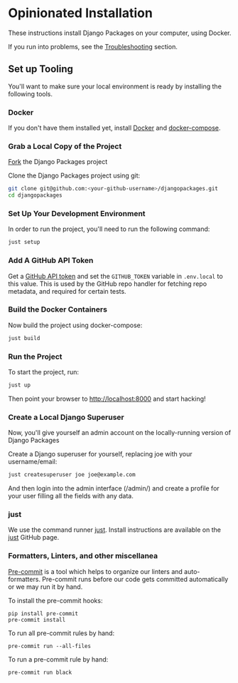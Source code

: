 # Opinionated Installation

These instructions install Django Packages on your computer, using Docker.

If you run into problems, see the [Troubleshooting] section.

## Set up Tooling

You'll want to make sure your local environment is ready by installing the following tools.

### Docker

If you don't have them installed yet, install [Docker] and [docker-compose].

### Grab a Local Copy of the Project

[Fork](https://docs.github.com/en/get-started/quickstart/fork-a-repo) the Django Packages project

Clone the Django Packages project using git:

```bash
git clone git@github.com:<your-github-username>/djangopackages.git
cd djangopackages
```

### Set Up Your Development Environment

In order to run the project, you'll need to run the following command:

```bash
just setup
```

### Add A GitHub API Token

Get a [GitHub API token](https://docs.github.com/en/authentication/keeping-your-account-and-data-secure/creating-a-personal-access-token) and set the `GITHUB_TOKEN` variable in `.env.local`
to this value.  This is used by the GitHub repo handler for fetching repo
metadata, and required for certain tests.

### Build the Docker Containers

Now build the project using docker-compose:

```bash
just build
```

### Run the Project

To start the project, run:

```bash
just up
```

Then point your browser to <http://localhost:8000> and start hacking!

### Create a Local Django Superuser

Now, you'll give yourself an admin account on the locally-running version of Django Packages

Create a Django superuser for yourself, replacing joe with your username/email:

```bash
just createsuperuser joe joe@example.com
```

And then login into the admin interface (/admin/) and create a profile for your user filling all the fields with any data.

### just

We use the command runner [just]. Install instructions are available on the [just] GitHub page.


### Formatters, Linters, and other miscellanea

[Pre-commit] is a tool which helps to organize our linters and auto-formatters. Pre-commit runs before our code gets committed automatically or we may run it by hand.

To install the pre-commit hooks:

```shell
pip install pre-commit
pre-commit install
```

To run all pre-commit rules by hand:

```shell
pre-commit run --all-files
```

To run a pre-commit rule by hand:

```shell
pre-commit run black
```

[docker-compose]: https://docs.docker.com/compose/install/
[docker]: https://docs.docker.com/install/
[just]: https://github.com/casey/just
[opinionated]: install_opinionated.md
[pre-commit]: https://github.com/pre-commit/pre-commit
[Troubleshooting]: troubleshooting.md
